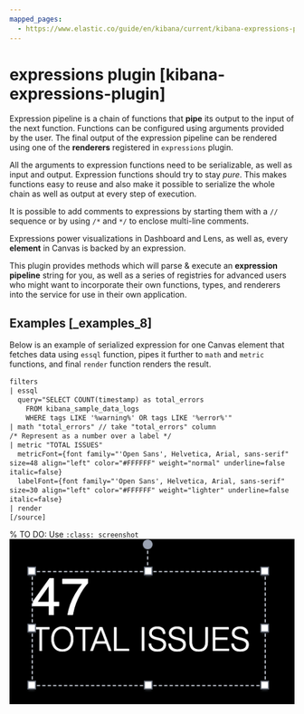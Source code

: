 ```yaml
---
mapped_pages:
  - https://www.elastic.co/guide/en/kibana/current/kibana-expressions-plugin.html
---
```


# expressions plugin [kibana-expressions-plugin]

Expression pipeline is a chain of functions that **pipe** its output to the input of the next function. Functions can be configured using arguments provided by the user. The final output of the expression pipeline can be rendered using one of the **renderers** registered in `expressions` plugin.

All the arguments to expression functions need to be serializable, as well as input and output. Expression functions should try to stay *pure*. This makes functions easy to reuse and also make it possible to serialize the whole chain as well as output at every step of execution.

It is possible to add comments to expressions by starting them with a `//` sequence or by using `/*` and `*/` to enclose multi-line comments.

Expressions power visualizations in Dashboard and Lens, as well as, every **element** in Canvas is backed by an expression.

This plugin provides methods which will parse & execute an **expression pipeline** string for you, as well as a series of registries for advanced users who might want to incorporate their own functions, types, and renderers into the service for use in their own application.

## Examples [_examples_8]

Below is an example of serialized expression for one Canvas element that fetches data using `essql` function, pipes it further to `math` and `metric` functions, and final `render` function renders the result.

```
filters
| essql
  query="SELECT COUNT(timestamp) as total_errors
    FROM kibana_sample_data_logs
    WHERE tags LIKE '%warning%' OR tags LIKE '%error%'"
| math "total_errors" // take "total_errors" column
/* Represent as a number over a label */
| metric "TOTAL ISSUES"
  metricFont={font family="'Open Sans', Helvetica, Arial, sans-serif" size=48 align="left" color="#FFFFFF" weight="normal" underline=false italic=false}
  labelFont={font family="'Open Sans', Helvetica, Arial, sans-serif" size=30 align="left" color="#FFFFFF" weight="lighter" underline=false italic=false}
| render
[/source]
```

% TO DO: Use `:class: screenshot`
![Rendered metric](images/expressions_plugin.png)


